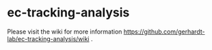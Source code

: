 # ec-tracking-analysis

Please visit the wiki for more information https://github.com/gerhardt-lab/ec-tracking-analysis/wiki .
